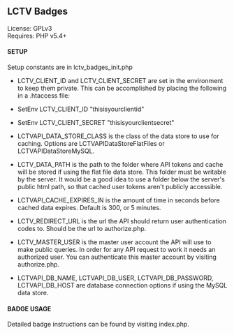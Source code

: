 LCTV Badges
-----------

License: GPLv3  
Requires: PHP v5.4+

#### SETUP

Setup constants are in lctv_badges_init.php

* LCTV_CLIENT_ID and LCTV_CLIENT_SECRET are set in the environment to keep
them private. This can be accomplished by placing the following in a
.htaccess file:

 * SetEnv LCTV_CLIENT_ID     "thisisyourclientid"
 * SetEnv LCTV_CLIENT_SECRET "thisisyourclientsecret"

* LCTVAPI_DATA_STORE_CLASS is the class of the data store to use for caching.
Options are LCTVAPIDataStoreFlatFiles or LCTVAPIDataStoreMySQL.

* LCTV_DATA_PATH is the path to the folder where API tokens and cache will be
stored if using the flat file data store. This folder must be writable by the server.
It would be a good idea to use a folder below the server's public html path, so
that cached user tokens aren't publicly accessible.

* LCTVAPI_CACHE_EXPIRES_IN is the amount of time in seconds before cached
data expires. Default is 300, or 5 minutes.

* LCTV_REDIRECT_URL is the url the API should return user authentication codes
to. Should be the url to authorize.php.

* LCTV_MASTER_USER is the master user account the API will use to make public
queries. In order for any API request to work it needs an authorized user.
You can authenticate this master account by visiting authorize.php.

* LCTVAPI_DB_NAME, LCTVAPI_DB_USER, LCTVAPI_DB_PASSWORD, LCTVAPI_DB_HOST are
database connection options if using the MySQL data store.

#### BADGE USAGE

Detailed badge instructions can be found by visiting index.php.